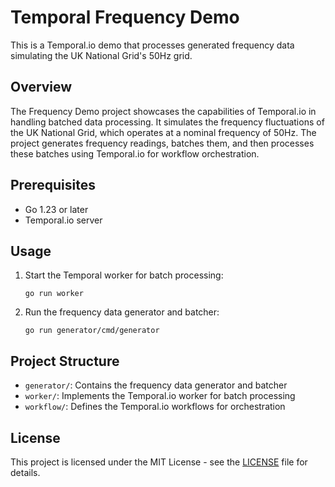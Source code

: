 # Temporal Frequency Demo

This is a Temporal.io demo that processes generated frequency data simulating the UK National Grid's 50Hz grid.

## Overview

The Frequency Demo project showcases the capabilities of Temporal.io in handling batched data processing. It simulates the frequency fluctuations of the UK National Grid, which operates at a nominal frequency of 50Hz. The project generates frequency readings, batches them, and then processes these batches using Temporal.io for workflow orchestration.

## Prerequisites

* Go 1.23 or later
* Temporal.io server

## Usage

1. Start the Temporal worker for batch processing:
   ```
   go run worker
   ```

2. Run the frequency data generator and batcher:
   ```
   go run generator/cmd/generator
   ```

## Project Structure

- `generator/`: Contains the frequency data generator and batcher
- `worker/`: Implements the Temporal.io worker for batch processing
- `workflow/`: Defines the Temporal.io workflows for orchestration

## License

This project is licensed under the MIT License - see the [LICENSE](LICENSE) file for details.
